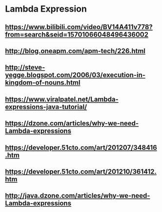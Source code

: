 # Lambda Expression

## https://www.bilibili.com/video/BV14A411v778?from=search&seid=15701066048496436002

## http://blog.oneapm.com/apm-tech/226.html

## http://steve-yegge.blogspot.com/2006/03/execution-in-kingdom-of-nouns.html

## https://www.viralpatel.net/Lambda-expressions-java-tutorial/

## https://dzone.com/articles/why-we-need-Lambda-expressions

## https://developer.51cto.com/art/201207/348416.htm

## https://developer.51cto.com/art/201210/361412.htm

## http://java.dzone.com/articles/why-we-need-Lambda-expressions
